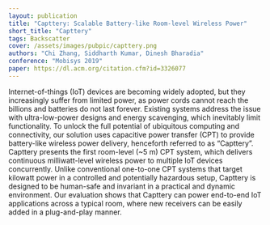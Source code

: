 ```yaml
---
layout: publication
title: "Capttery: Scalable Battery-like Room-level Wireless Power"
short_title: "Capttery"
tags: Backscatter 
cover: /assets/images/pubpic/capttery.png
authors: "Chi Zhang, Siddharth Kumar, Dinesh Bharadia"
conference: "Mobisys 2019"
paper: https://dl.acm.org/citation.cfm?id=3326077
---
```


Internet-of-things (IoT) devices are becoming widely adopted, but they increasingly suffer from limited power, as power cords cannot reach the billions and batteries do not last forever. Existing systems address the issue with ultra-low-power designs and energy scavenging, which inevitably limit functionality. To unlock the full potential of ubiquitous computing and connectivity, our solution uses capacitive power transfer (CPT) to provide battery-like wireless power delivery, henceforth referred to as “Capttery”. Capttery presents the first room-level (~5 m) CPT system, which delivers continuous milliwatt-level wireless power to multiple IoT devices concurrently. Unlike conventional one-to-one CPT systems that target kilowatt power in a controlled and potentially hazardous setup, Capttery is designed to be human-safe and invariant in a practical and dynamic environment. Our evaluation shows that Capttery can power end-to-end IoT applications across a typical room, where new receivers can be easily added in a plug-and-play manner.